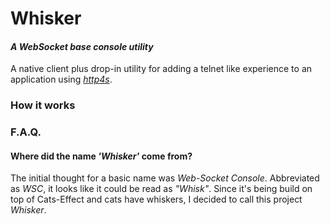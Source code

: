 # Whisker
#### _A WebSocket base console utility_

A native client plus drop-in utility for adding a telnet like experience to an application
using [_http4s_](https://github.com/http4s/http4s).

### How it works


### F.A.Q.
#### Where did the name _'Whisker'_ come from?
The initial thought for a basic name was _Web-Socket Console_. Abbreviated as _WSC_,
it looks like it could be read as _"Whisk"_. Since it's being build on top of Cats-Effect
and cats have whiskers, I decided to call this project _Whisker_.